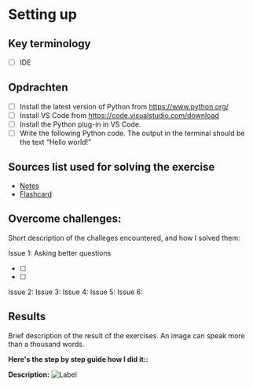 # Setting up

## Key terminology

- [ ] IDE

## Opdrachten

- [ ] Install the latest version of Python from https://www.python.org/
- [ ] Install VS Code from https://code.visualstudio.com/download
- [ ] Install the Python plug-in in VS Code.
- [ ] Write the following Python code. The output in the terminal should be the text “Hello world!”

## Sources list used for solving the exercise

- [Notes]()
- [Flashcard]()

## Overcome challenges:

Short description of the challeges encountered, and how I solved them:

Issue 1: Asking better questions

- [ ]
- [ ]

Issue 2:
Issue 3:
Issue 4:
Issue 5:
Issue 6:

## Results

Brief description of the result of the exercises. An image can speak more than a thousand words.

**Here's the step by step guide how I did it::**

**Description:**
![Label]()
